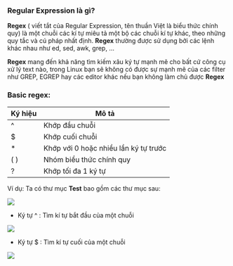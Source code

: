 ### Regular Expression là gì?

**Regex** ( viết tắt của Regular Expression, tên thuần Việt là biểu thức chính quy) là một chuỗi các kí tự miêu tả một bộ các chuỗi kí tự khác, theo những quy tắc và cú pháp nhất định. **Regex** thường được sử dụng bởi các lệnh khác nhau như ed, sed, awk, grep, ...

**Regex** mang đến khả năng tìm kiếm xâu ký tự mạnh mẽ cho bất cứ công cụ xử lý text nào, trong Linux bạn sẽ không có được sự mạnh mẽ của các filter như GREP, EGREP hay các editor khác nếu bạn không làm chủ được **Regex**

### Basic regex:

| Ký hiệu | Mô tả |
|-----------|---|
|^      |Khớp đầu chuỗi |
|$      |Khớp cuối chuỗi |
|*      |Khớp với 0 hoặc nhiều lần ký tự trước|
|( )    |Nhóm biểu thức chính quy|
|?      |Khớp tối đa 1 ký tự|

Ví dụ: Ta có thư mục **Test** bao gồm các thư mục sau:

<img src="https://github.com/vjnkvt/Images/blob/master/Test.PNG">

- Ký tự ^ : Tìm kí tự bắt đầu của một chuỗi 

<img src="https://github.com/vjnkvt/Images/blob/master/%5E.PNG">

- Ký tự $ : Tìm kí tự cuối của một chuỗi

<img src="https://github.com/vjnkvt/Images/blob/master/%24.PNG">
